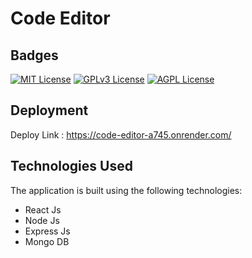 
# Code Editor



## Badges



[![MIT License](https://img.shields.io/badge/License-MIT-green.svg)](https://choosealicense.com/licenses/mit/)
[![GPLv3 License](https://img.shields.io/badge/License-GPL%20v3-yellow.svg)](https://opensource.org/licenses/)
[![AGPL License](https://img.shields.io/badge/license-AGPL-blue.svg)](http://www.gnu.org/licenses/agpl-3.0)


## Deployment

Deploy Link : https://code-editor-a745.onrender.com/


## Technologies Used
The application is built using the following technologies:
- React Js
- Node Js
- Express Js
- Mongo DB


